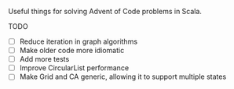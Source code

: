 Useful things for solving Advent of Code problems in Scala.

TODO

* [ ] Reduce iteration in graph algorithms
* [ ] Make older code more idiomatic
* [ ] Add more tests
* [ ] Improve CircularList performance
* [ ] Make Grid and CA generic, allowing it to support multiple states
